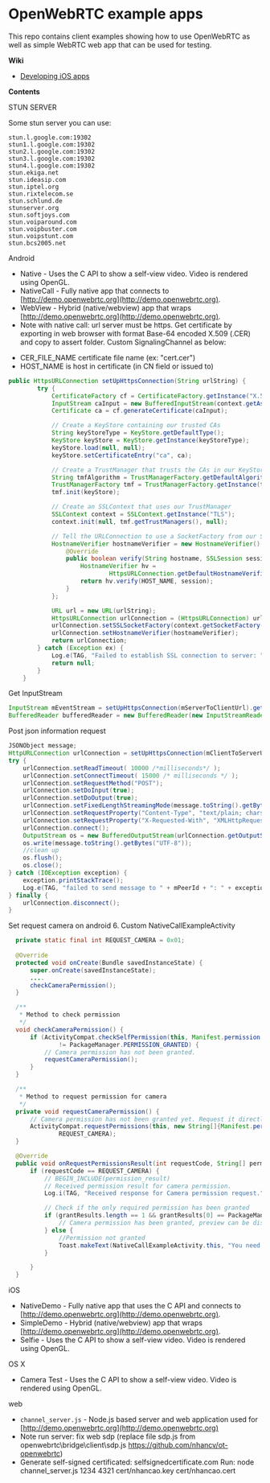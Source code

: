 OpenWebRTC example apps
=======================

This repo contains client examples showing how to use OpenWebRTC as well as simple WebRTC web app that can be used for testing.

**Wiki**
* [Developing iOS apps](https://github.com/EricssonResearch/openwebrtc-examples/wiki/Developing-iOS-apps)

**Contents**

STUN SERVER

Some stun server you can use:
```
stun.l.google.com:19302
stun1.l.google.com:19302
stun2.l.google.com:19302
stun3.l.google.com:19302
stun4.l.google.com:19302
stun.ekiga.net
stun.ideasip.com
stun.iptel.org
stun.rixtelecom.se
stun.schlund.de
stunserver.org
stun.softjoys.com
stun.voiparound.com
stun.voipbuster.com
stun.voipstunt.com
stun.bcs2005.net
```

Android
* Native - Uses the C API to show a self-view video. Video is rendered using OpenGL.
* NativeCall - Fully native app that connects to [http://demo.openwebrtc.org](http://demo.openwebrtc.org).
* WebView - Hybrid (native/webview) app that wraps [http://demo.openwebrtc.org](http://demo.openwebrtc.org).
* Note with native call: url server must be https. 
Get certificate by exporting in web browser with format Base-64 encoded X.509 (.CER) and copy to assert folder. Custom SignalingChannel as below:
- CER_FILE_NAME certificate file name (ex: "cert.cer")
- HOST_NAME is host in certificate (in CN field or issued to)

```java
public HttpsURLConnection setUpHttpsConnection(String urlString) {
        try {
            CertificateFactory cf = CertificateFactory.getInstance("X.509");
            InputStream caInput = new BufferedInputStream(context.getAssets().open(CER_FILE_NAME));
            Certificate ca = cf.generateCertificate(caInput);

            // Create a KeyStore containing our trusted CAs
            String keyStoreType = KeyStore.getDefaultType();
            KeyStore keyStore = KeyStore.getInstance(keyStoreType);
            keyStore.load(null, null);
            keyStore.setCertificateEntry("ca", ca);

            // Create a TrustManager that trusts the CAs in our KeyStore
            String tmfAlgorithm = TrustManagerFactory.getDefaultAlgorithm();
            TrustManagerFactory tmf = TrustManagerFactory.getInstance(tmfAlgorithm);
            tmf.init(keyStore);

            // Create an SSLContext that uses our TrustManager
            SSLContext context = SSLContext.getInstance("TLS");
            context.init(null, tmf.getTrustManagers(), null);

            // Tell the URLConnection to use a SocketFactory from our SSLContext
            HostnameVerifier hostnameVerifier = new HostnameVerifier() {
                @Override
                public boolean verify(String hostname, SSLSession session) {
                    HostnameVerifier hv =
                            HttpsURLConnection.getDefaultHostnameVerifier();
                    return hv.verify(HOST_NAME, session);
                }
            };

            URL url = new URL(urlString);
            HttpsURLConnection urlConnection = (HttpsURLConnection) url.openConnection();
            urlConnection.setSSLSocketFactory(context.getSocketFactory());
            urlConnection.setHostnameVerifier(hostnameVerifier);
            return urlConnection;
        } catch (Exception ex) {
            Log.e(TAG, "Failed to establish SSL connection to server: " + ex.toString());
            return null;
        }
    }
```
Get InputStream
```java
InputStream mEventStream = setUpHttpsConnection(mServerToClientUrl).getInputStream();
BufferedReader bufferedReader = new BufferedReader(new InputStreamReader(mEventStream));
```
Post json information request
```java
JSONObject message;
HttpURLConnection urlConnection = setUpHttpsConnection(mClientToServerUrl + "/" + mPeerId);
try {
    urlConnection.setReadTimeout( 10000 /*milliseconds*/ );
    urlConnection.setConnectTimeout( 15000 /* milliseconds */ );
    urlConnection.setRequestMethod("POST");
    urlConnection.setDoInput(true);
    urlConnection.setDoOutput(true);
    urlConnection.setFixedLengthStreamingMode(message.toString().getBytes().length);
    urlConnection.setRequestProperty("Content-Type", "text/plain; charset=UTF-8");
    urlConnection.setRequestProperty("X-Requested-With", "XMLHttpRequest");
    urlConnection.connect();
    OutputStream os = new BufferedOutputStream(urlConnection.getOutputStream());
    os.write(message.toString().getBytes("UTF-8"));
    //clean up
    os.flush();
    os.close();
} catch (IOException exception) {
    exception.printStackTrace();
    Log.e(TAG, "failed to send message to " + mPeerId + ": " + exception.toString());
} finally {
    urlConnection.disconnect();
}
```

Set request camera on android 6. Custom NativeCallExampleActivity
```java
  private static final int REQUEST_CAMERA = 0x01;
  
  @Override
  protected void onCreate(Bundle savedInstanceState) {
      super.onCreate(savedInstanceState);
      ....
      checkCameraPermission();
  }

  /**
   * Method to check permission
   */
  void checkCameraPermission() {
      if (ActivityCompat.checkSelfPermission(this, Manifest.permission.CAMERA)
              != PackageManager.PERMISSION_GRANTED) {
          // Camera permission has not been granted.
          requestCameraPermission();
      }
  }

  /**
   * Method to request permission for camera
   */
  private void requestCameraPermission() {
      // Camera permission has not been granted yet. Request it directly.
      ActivityCompat.requestPermissions(this, new String[]{Manifest.permission.CAMERA},
              REQUEST_CAMERA);
  }

  @Override
  public void onRequestPermissionsResult(int requestCode, String[] permissions, int[] grantResults) {
      if (requestCode == REQUEST_CAMERA) {
          // BEGIN_INCLUDE(permission_result)
          // Received permission result for camera permission.
          Log.i(TAG, "Received response for Camera permission request.");

          // Check if the only required permission has been granted
          if (grantResults.length == 1 && grantResults[0] == PackageManager.PERMISSION_GRANTED) {
              // Camera permission has been granted, preview can be displayed
          } else {
              //Permission not granted
              Toast.makeText(NativeCallExampleActivity.this, "You need to grant camera permission to use camera", Toast.LENGTH_LONG).show();
          }

      }
  }
```

iOS
* NativeDemo - Fully native app that uses the C API and connects to [http://demo.openwebrtc.org](http://demo.openwebrtc.org).
* SimpleDemo - Hybrid (native/webview) app that wraps [http://demo.openwebrtc.org](http://demo.openwebrtc.org).
* Selfie - Uses the C API to show a self-view video. Video is rendered using OpenGL.

OS X
* Camera Test - Uses the C API to show a self-view video. Video is rendered using OpenGL.

web
* `channel_server.js` - Node.js based server and web application used for [http://demo.openwebrtc.org](http://demo.openwebrtc.org)
* Note run server: fix web sdp (replace file sdp.js from openwebrtc\bridge\client\sdp.js https://github.com/nhancv/ot-openwebrtc)
* Generate self-signed certificated: selfsignedcertificate.com
Run: node channel_server.js 1234 4321 cert/nhancao.key cert/nhancao.cert

